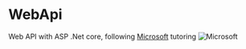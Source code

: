 # WebApi
Web API with ASP .Net core, following
[Microsoft](https://docs.microsoft.com/pt-br/aspnet/core/tutorials/first-web-api?tabs=visual-studio-code&view=aspnetcore-3.1)
tutoring
![Microsoft](https://img.icons8.com/color/48/000000/windows-logo.png>)